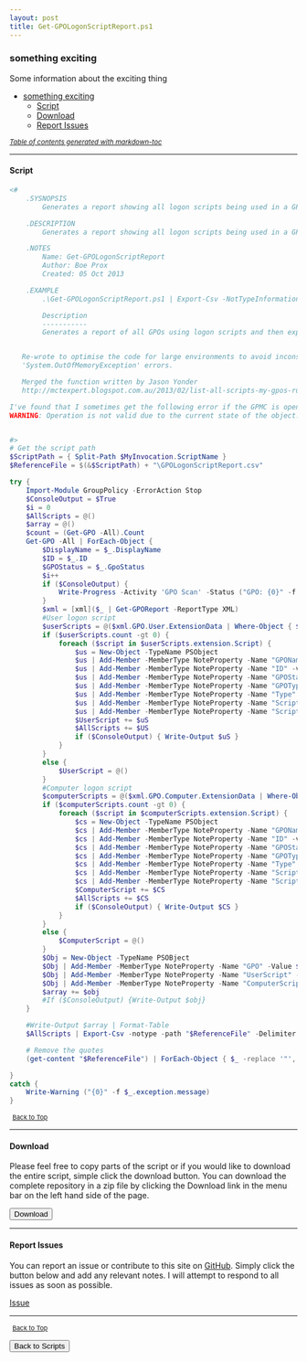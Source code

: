 ```yaml
---
layout: post
title: Get-GPOLogonScriptReport.ps1
---
```


### something exciting

Some information about the exciting thing

- [something exciting](#something-exciting)
  - [Script](#script)
  - [Download](#download)
  - [Report Issues](#report-issues)

<small><i><a href='http://ecotrust-canada.github.io/markdown-toc/'>Table of contents generated with markdown-toc</a></i></small>

---

#### Script

```powershell
<#
    .SYSNOPSIS
        Generates a report showing all logon scripts being used in a GPO.

    .DESCRIPTION
        Generates a report showing all logon scripts being used in a GPO. Scans all of the GPOs in a domain.

    .NOTES
        Name: Get-GPOLogonScriptReport
        Author: Boe Prox
        Created: 05 Oct 2013

    .EXAMPLE
        .\Get-GPOLogonScriptReport.ps1 | Export-Csv -NotTypeInformation -Path 'GPOLogonScripts.csv'

        Description
        -----------
        Generates a report of all GPOs using logon scripts and then exports the data to a CSV file.


   Re-wrote to optimise the code for large environments to avoid inconsistent results and
   'System.OutOfMemoryException' errors.

   Merged the function written by Jason Yonder
   http://mctexpert.blogspot.com.au/2013/02/list-all-scripts-my-gpos-run.html

I've found that I sometimes get the following error if the GPMC is open when running the script.
WARNING: Operation is not valid due to the current state of the object.


#>
# Get the script path
$ScriptPath = { Split-Path $MyInvocation.ScriptName }
$ReferenceFile = $(&$ScriptPath) + "\GPOLogonScriptReport.csv"

try {
    Import-Module GroupPolicy -ErrorAction Stop
    $ConsoleOutput = $True
    $i = 0
    $AllScripts = @()
    $array = @()
    $count = (Get-GPO -All).Count
    Get-GPO -All | ForEach-Object {
        $DisplayName = $_.DisplayName
        $ID = $_.ID
        $GPOStatus = $_.GpoStatus
        $i++
        if ($ConsoleOutput) {
            Write-Progress -Activity 'GPO Scan' -Status ("GPO: {0}" -f $DisplayName) -PercentComplete (($i / $count) * 100)
        }
        $xml = [xml]($_ | Get-GPOReport -ReportType XML)
        #User logon script
        $userScripts = @($xml.GPO.User.ExtensionData | Where-Object { $_.Name -eq 'Scripts' })
        if ($userScripts.count -gt 0) {
            foreach ($script in $userScripts.extension.Script) {
                $us = New-Object -TypeName PSObject
                $us | Add-Member -MemberType NoteProperty -Name "GPOName" -value $DisplayName
                $us | Add-Member -MemberType NoteProperty -Name "ID" -value $ID
                $us | Add-Member -MemberType NoteProperty -Name "GPOState" -value $GPOStatus
                $us | Add-Member -MemberType NoteProperty -Name "GPOType" -value 'User'
                $us | Add-Member -MemberType NoteProperty -Name "Type" -value $script.Type
                $us | Add-Member -MemberType NoteProperty -Name "Script" -value $script.command
                $us | Add-Member -MemberType NoteProperty -Name "ScriptType" -value ($script.command -replace '.*\.(.*)', '$1')
                $UserScript += $uS
                $AllScripts += $US
                if ($ConsoleOutput) { Write-Output $uS }
            }
        }
        else {
            $UserScript = @()
        }
        #Computer logon script
        $computerScripts = @($xml.GPO.Computer.ExtensionData | Where-Object { $_.Name -eq 'Scripts' })
        if ($computerScripts.count -gt 0) {
            foreach ($script in $computerScripts.extension.Script) {
                $cs = New-Object -TypeName PSObject
                $cs | Add-Member -MemberType NoteProperty -Name "GPOName" -value $DisplayName
                $cs | Add-Member -MemberType NoteProperty -Name "ID" -value $ID
                $cs | Add-Member -MemberType NoteProperty -Name "GPOState" -value $GPOStatus
                $cs | Add-Member -MemberType NoteProperty -Name "GPOType" -value 'Computer'
                $cs | Add-Member -MemberType NoteProperty -Name "Type" -value $script.Type
                $cs | Add-Member -MemberType NoteProperty -Name "Script" -value $script.command
                $cs | Add-Member -MemberType NoteProperty -Name "ScriptType" -value ($script.command -replace '.*\.(.*)', '$1')
                $ComputerScript += $CS
                $AllScripts += $CS
                if ($ConsoleOutput) { Write-Output $CS }
            }
        }
        else {
            $ComputerScript = @()
        }
        $Obj = New-Object -TypeName PSOBject
        $Obj | Add-Member -MemberType NoteProperty -Name "GPO" -Value $DisplayName
        $Obj | Add-Member -MemberType NoteProperty -Name "UserScript" -Value $UserScript
        $Obj | Add-Member -MemberType NoteProperty -Name "ComputerScript" -Value $ComputerScript
        $array += $obj
        #If ($ConsoleOutput) {Write-Output $obj}
    }

    #Write-Output $array | Format-Table
    $AllScripts | Export-Csv -notype -path "$ReferenceFile" -Delimiter ';'

    # Remove the quotes
    (get-content "$ReferenceFile") | ForEach-Object { $_ -replace '"', "" } | out-file "$ReferenceFile" -Fo -En ascii

}
catch {
    Write-Warning ("{0}" -f $_.exception.message)
}
```

<span style="font-size:11px;"><a href="#"><i class="fas fa-caret-up" aria-hidden="true" style="color: white; margin-right:5px;"></i>Back to Top</a></span>

---

#### Download

Please feel free to copy parts of the script or if you would like to download the entire script, simple click the download button. You can download the complete repository in a zip file by clicking the Download link in the menu bar on the left hand side of the page.

<button class="btn" type="submit" onclick="window.open('/PowerShell/scripts/activeDirectory/Get-GPOLogonScriptReport.ps1')">
    <i class="fa fa-cloud-download-alt">
    </i>
        Download
</button>

---

#### Report Issues

You can report an issue or contribute to this site on <a href="https://github.com/BanterBoy/scripts-blog/issues">GitHub</a>. Simply click the button below and add any relevant notes. I will attempt to respond to all issues as soon as possible.

<!-- Place this tag where you want the button to render. -->

<a class="github-button" href="https://github.com/BanterBoy/scripts-blog/issues/new?title=Get-GPOLogonScriptReport.ps1&body=There is a problem with this function. Please find details below." data-show-count="true" aria-label="Issue BanterBoy/scripts-blog on GitHub">Issue</a>

---

<span style="font-size:11px;"><a href="#"><i class="fas fa-caret-up" aria-hidden="true" style="color: white; margin-right:5px;"></i>Back to Top</a></span>

<a href="/menu/_pages/scripts.html">
    <button class="btn">
        <i class='fas fa-reply'>
        </i>
            Back to Scripts
    </button>
</a>

[1]: http://ecotrust-canada.github.io/markdown-toc
[2]: https://github.com/googlearchive/code-prettify
